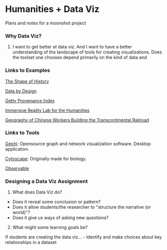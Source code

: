 # Humanities + Data Viz

Plans and notes for a moonshot project

### Why Data Viz?

1. I want to get better at data viz. And I want to have a better understanding of the landscape of tools for creating visualizations. Does the toolset one chooses depend primarily on the kind of data and


### Links to Examples

[The Shape of History](http://shapeofhistory.net/)

[Data by Design](http://dataxdesign.io/)

[Getty Provenance Index](http://dhbasecamp.humanities.ucla.edu/gettydata/)

[Immersive Reality Lab for the Humanities](http://irlhumanities.org/)

[Geography of Chinese Workers Building
the Transcontinental Railroad](http://web.stanford.edu/group/chineserailroad/cgi-bin/website/virtual/)

### Links to Tools

[Gephi](https://gephi.org/): Opensource graph and network visualization software. Desktop application.

[Cytoscape](https://cytoscape.org/): Originally made for biology.

[Observable](https://observablehq.com/)

### Designing a Data Viz Assignment

1. What does Data Viz do?
  - Does it reveal some conclusion or pattern?
  - Does it allow students/the researcher to "structure the narrative (or world)"?
  - Does it give us ways of asking new questions?

2. What might some learning goals be?

  If students are creating the data viz...
    - Identify and make choices about key relationships in a dataset
